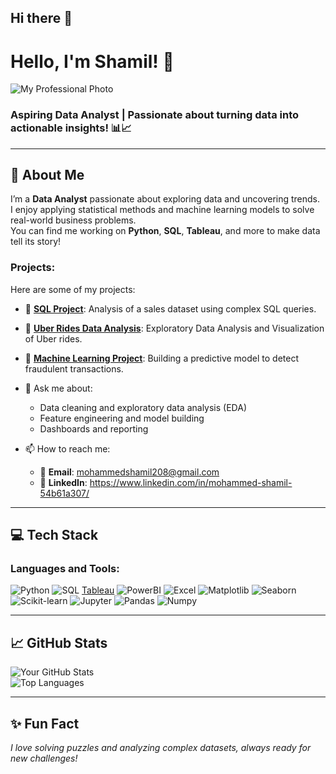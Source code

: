## Hi there 👋

# Hello, I'm Shamil! 👋  

![My Professional Photo](https://github.com/imshamil23/imshamil23/raw/main/White%20Minimalist%20Data%20Analyst%20LinkedIn%20Background%20Photo.png)

### Aspiring Data Analyst | Passionate about turning data into actionable insights! 📊📈

---

## 🌟 About Me  
I’m a **Data Analyst** passionate about exploring data and uncovering trends.  
I enjoy applying statistical methods and machine learning models to solve real-world business problems.  
You can find me working on **Python**, **SQL**, **Tableau**, and more to make data tell its story!

### Projects:
Here are some of my projects:
- 📝 **[SQL Project](https://github.com/imshamil23/SQL-Project)**: Analysis of a sales dataset using complex SQL queries.
- 🚗 **[Uber Rides Data Analysis](https://github.com/imshamil23/Uber-Rides-Data-Analysis)**: Exploratory Data Analysis and Visualization of Uber rides.
- 🤖 **[Machine Learning Project](https://github.com/imshamil23/Meachine-Learning-Project)**: Building a predictive model to detect fraudulent transactions.


- 💬 Ask me about:  
  - Data cleaning and exploratory data analysis (EDA)  
  - Feature engineering and model building  
  - Dashboards and reporting

- 📫 How to reach me:  
  - 📧 **Email**: mohammedshamil208@gmail.com
  - 📝 **LinkedIn**: https://www.linkedin.com/in/mohammed-shamil-54b61a307/

---

## 💻 Tech Stack  
### Languages and Tools:
![Python](https://img.shields.io/badge/-Python-blue?style=flat&logo=python)
![SQL](https://img.shields.io/badge/-SQL-orange?style=flat&logo=sqlite)
[Tableau](https://img.shields.io/badge/-Tableau-%23E97627.svg?style=flat&logo=tableau)
![PowerBI](https://img.shields.io/badge/-PowerBI-yellow?style=flat&logo=powerbi)
![Excel](https://img.shields.io/badge/-Excel-green?style=flat&logo=microsoft-excel)
![Matplotlib](https://img.shields.io/badge/-Matplotlib-%23ffffff.svg?style=flat&logo=matplotlib)
![Seaborn](https://img.shields.io/badge/-Seaborn-%2300469C.svg?style=flat&logo=seaborn)
![Scikit-learn](https://img.shields.io/badge/-Scikit--Learn-%23F7931E.svg?style=flat&logo=scikit-learn)
![Jupyter](https://img.shields.io/badge/-Jupyter-%23F37626.svg?style=flat&logo=jupyter)
![Pandas](https://img.shields.io/badge/-Pandas-%23150458.svg?style=flat&logo=pandas)
![Numpy](https://img.shields.io/badge/-NumPy-%23013243.svg?style=flat&logo=numpy)

---
## 📈 GitHub Stats  
![Your GitHub Stats](https://github-readme-stats.vercel.app/api?username=imshamil23&show_icons=true&theme=radical)  
![Top Languages](https://github-readme-stats.vercel.app/api/top-langs/?username=imshamil23&layout=compact&theme=radical)


---

## ✨ Fun Fact  
*I love solving puzzles and analyzing complex datasets, always ready for new challenges!*
